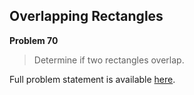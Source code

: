 Overlapping Rectangles
----------------------

**Problem 70**

> Determine if two rectangles overlap.

Full problem statement is available [here][mirror].

[mirror]: https://github.com/rdtsc/codeeval-problem-statements/tree/master/moderate/070-overlapping-rectangles/
          "View Problem Statement Mirror"
